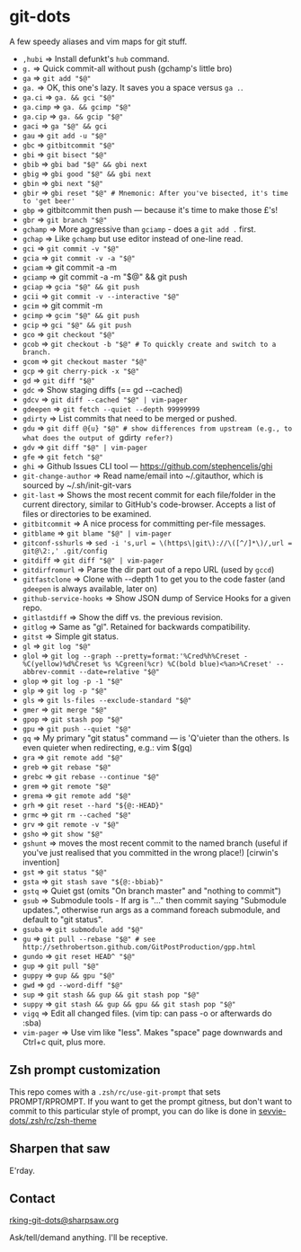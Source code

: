 git-dots
========

A few speedy aliases and vim maps for git stuff.

<!--
Requires: https://github.com/sharpsaw/perl-dots (for its bin/bin-docs)
Update by having sharpsaw/perl-dots then yy@" on the next line:
jjV}k!bin-docs
-->
* `,hubi` ⇒ Install defunkt's `hub` command.
* `g.` ⇒ Quick commit-all without push (gchamp's little bro)
* `ga` ⇒ `git add "$@"`
* `ga.` ⇒ OK, this one's lazy. It saves you a space versus `ga .`.
* `ga.ci` ⇒ `ga. && gci "$@"`
* `ga.cimp` ⇒ `ga. && gcimp "$@"`
* `ga.cip` ⇒ `ga. && gcip "$@"`
* `gaci` ⇒ `ga "$@" && gci`
* `gau` ⇒ `git add -u "$@"`
* `gbc` ⇒ `gitbitcommit "$@"`
* `gbi` ⇒ `git bisect "$@"`
* `gbib` ⇒ `gbi bad "$@" && gbi next`
* `gbig` ⇒ `gbi good "$@" && gbi next`
* `gbin` ⇒ `gbi next "$@"`
* `gbir` ⇒ `gbi reset "$@" # Mnemonic: After you've bisected, it's time to 'get beer'`
* `gbp` ⇒ gitbitcommit then push — because it's time to make those £'s!
* `gbr` ⇒ `git branch "$@"`
* `gchamp` ⇒ More aggressive than `gciamp` - does a `git add .` first.
* `gchap` ⇒ Like `gchamp` but use editor instead of one-line read.
* `gci` ⇒ `git commit -v "$@"`
* `gcia` ⇒ `git commit -v -a "$@"`
* `gciam` ⇒ git commit -a -m
* `gciamp` ⇒ git commit -a -m "$@" && git push
* `gciap` ⇒ `gcia "$@" && git push`
* `gcii` ⇒ `git commit -v --interactive "$@"`
* `gcim` ⇒ git commit -m
* `gcimp` ⇒ `gcim "$@" && git push`
* `gcip` ⇒ `gci "$@" && git push`
* `gco` ⇒ `git checkout "$@"`
* `gcob` ⇒ `git checkout -b "$@" # To quickly create and switch to a branch.`
* `gcom` ⇒ `git checkout master "$@"`
* `gcp` ⇒ `git cherry-pick -x "$@"`
* `gd` ⇒ `git diff "$@"`
* `gdc` ⇒ Show staging diffs (== gd --cached)
* `gdcv` ⇒ `git diff --cached "$@" | vim-pager`
* `gdeepen` ⇒ `git fetch --quiet --depth 99999999`
* `gdirty` ⇒ List commits that need to be merged or pushed.
* `gdu` ⇒ `git diff @{u} "$@" # show differences from upstream (e.g., to what does the output of `gdirty` refer?)`
* `gdv` ⇒ `git diff "$@" | vim-pager`
* `gfe` ⇒ `git fetch "$@"`
* `ghi` ⇒ Github Issues CLI tool — https://github.com/stephencelis/ghi
* `git-change-author` ⇒ Read name/email into ~/.gitauthor, which is sourced by ~/.sh/init-git-vars
* `git-last` ⇒ Shows the most recent commit for each file/folder in the current directory, similar to GitHub's code-browser. Accepts a list of files or directories to be examined.
* `gitbitcommit` ⇒ A nice process for committing per-file messages.
* `gitblame` ⇒ `git blame "$@" | vim-pager`
* `gitconf-sshurls` ⇒ `sed -i 's,url = \(https\|git\)://\([^/]*\)/,url = git@\2:,' .git/config`
* `gitdiff` ⇒ `git diff "$@" | vim-pager`
* `gitdirfromurl` ⇒ Parse the dir part out of a repo URL (used by `gccd`)
* `gitfastclone` ⇒ Clone with --depth 1 to get you to the code faster (and `gdeepen` is always available, later on)
* `github-service-hooks` ⇒ Show JSON dump of Service Hooks for a given repo.
* `gitlastdiff` ⇒ Show the diff vs. the previous revision.
* `gitlog` ⇒ Same as "gl". Retained for backwards compatibility.
* `gitst` ⇒ Simple git status.
* `gl` ⇒ `git log "$@"`
* `glol` ⇒ `git log --graph --pretty=format:'%Cred%h%Creset -%C(yellow)%d%Creset %s %Cgreen(%cr) %C(bold blue)<%an>%Creset' --abbrev-commit --date=relative "$@"`
* `glop` ⇒ `git log -p -1 "$@"`
* `glp` ⇒ `git log -p "$@"`
* `gls` ⇒ `git ls-files --exclude-standard "$@"`
* `gmer` ⇒ `git merge "$@"`
* `gpop` ⇒ `git stash pop "$@"`
* `gpu` ⇒ `git push --quiet "$@"`
* `gq` ⇒ My primary "git status" command — is 'Q'uieter than the others. Is even quieter when redirecting, e.g.: vim $(gq)
* `gra` ⇒ `git remote add "$@"`
* `greb` ⇒ `git rebase "$@"`
* `grebc` ⇒ `git rebase --continue "$@"`
* `grem` ⇒ `git remote "$@"`
* `grema` ⇒ `git remote add "$@"`
* `grh` ⇒ `git reset --hard "${@:-HEAD}"`
* `grmc` ⇒ `git rm --cached "$@"`
* `grv` ⇒ `git remote -v "$@"`
* `gsho` ⇒ `git show "$@"`
* `gshunt` ⇒ moves the most recent commit to the named branch (useful if you've just realised that you committed in the wrong place!) [cirwin's invention]
* `gst` ⇒ `git status "$@"`
* `gsta` ⇒ `git stash save "${@:-bbiab}"`
* `gstq` ⇒ Quiet gst (omits "On branch master" and "nothing to commit")
* `gsub` ⇒ Submodule tools - If arg is "..." then commit saying "Submodule updates.", otherwise run args as a command foreach submodule, and default to "git status".
* `gsuba` ⇒ `git submodule add "$@"`
* `gu` ⇒ `git pull --rebase "$@" # see http://sethrobertson.github.com/GitPostProduction/gpp.html`
* `gundo` ⇒ `git reset HEAD^ "$@"`
* `gup` ⇒ `git pull "$@"`
* `guppy` ⇒ `gup && gpu "$@"`
* `gwd` ⇒ `gd --word-diff "$@"`
* `sup` ⇒ `git stash && gup && git stash pop "$@"`
* `suppy` ⇒ `git stash && gup && gpu && git stash pop "$@"`
* `vigq` ⇒ Edit all changed files. (vim tip: can pass -o or afterwards do :sba)
* `vim-pager` ⇒ Use vim like "less". Makes "space" page downwards and Ctrl+c quit, plus more.

Zsh prompt customization
------------------------

This repo comes with a `.zsh/rc/use-git-prompt` that sets PROMPT/RPROMPT. If
you want to get the prompt gitness, but don't want to commit to this
particular style of prompt, you can do like is done in
[sevvie-dots/.zsh/rc/zsh-theme](https://github.com/sevvie/sevvie-dots/blob/master/.zsh/rc/zsh-theme)

Sharpen that saw
----------------

E'rday.

Contact
-------

rking-git-dots@sharpsaw.org

Ask/tell/demand anything. I'll be receptive.
